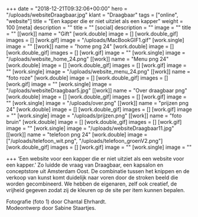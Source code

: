 +++
date = "2018-12-21T09:32:06+00:00"
hero = "/uploads/websiteDraagbaar.jpg"
klant = "Draagbaar"
tags = ["online", "website"]
title = "Een kapper die er niet uitziet als een kapper"
weight = 100
[meta]
description = ""
title = ""
[social]
description = ""
image = ""
title = ""
[[work]]
name = "Gift"
[work.double]
image = []
[work.double_gif]
images = []
[work.gif]
image = "/uploads/MacBookGIF1.gif"
[work.single]
image = ""
[[work]]
name = "home png 24"
[work.double]
image = []
[work.double_gif]
images = []
[work.gif]
image = ""
[work.single]
image = "/uploads/website_home_24.png"
[[work]]
name = "Menu png 24"
[work.double]
image = []
[work.double_gif]
images = []
[work.gif]
image = ""
[work.single]
image = "/uploads/website_menu_24.png"
[[work]]
name = "foto roze"
[work.double]
image = []
[work.double_gif]
images = []
[work.gif]
image = ""
[work.single]
image = "/uploads/websiteDraagbaar5.jpg"
[[work]]
name = "Over draagbaar png"
[work.double]
image = []
[work.double_gif]
images = []
[work.gif]
image = ""
[work.single]
image = "/uploads/over.png"
[[work]]
name = "prijzen png 24"
[work.double]
image = []
[work.double_gif]
images = []
[work.gif]
image = ""
[work.single]
image = "/uploads/prijzen.png"
[[work]]
name = "foto bruin"
[work.double]
image = []
[work.double_gif]
images = []
[work.gif]
image = ""
[work.single]
image = "/uploads/websiteDraagbaar11.jpg"
[[work]]
name = "telefoon png 24"
[work.double]
image = ["/uploads/telefoon_wit.png", "/uploads/telefoon_groenV2.png"]
[work.double_gif]
images = []
[work.gif]
image = ""
[work.single]
image = ""

+++
‘Een website voor een kapper die er niet uitziet als een website voor een kapper.’ Zo luidde de vraag van Draagbaar, een kapsalon en conceptstore uit Amsterdam Oost. De combinatie tussen het knippen en de verkoop van kunst komt duidelijk naar voren door de stroken beeld die worden gecombineerd. We hebben de eigenaren, zelf ook creatief, de vrijheid gegeven zodat zij de kleuren op de site per item kunnen bepalen.

Fotografie (foto 1) door Chantal Ehrhardt.  
Modeontwerp door Sabine Staartjes.